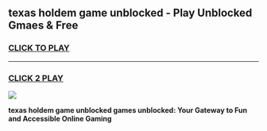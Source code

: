 
## texas holdem game unblocked - Play Unblocked Gmaes & Free
<h3>
<a href="https://premium.freeplayer.one?title=texas_holdem_game_unblocked&ref=20F">CLICK TO PLAY</a></h3>
<hr>

<h3>
<a href="https://premium.freeplayer.one?title=texas_holdem_game_unblocked&ref=20F">CLICK 2 PLAY</a>
  
</h3>

<a href="https://premium.freeplayer.one?title=texas_holdem_game_unblocked&ref=20F/"><img src="https://clearcache.store/games.png"></a>


**texas holdem game unblocked games unblocked: Your Gateway to Fun and Accessible Online Gaming**
